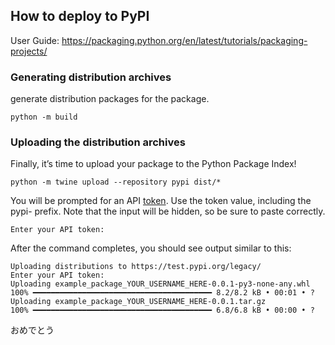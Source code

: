 ## How to deploy to PyPI

User Guide:
https://packaging.python.org/en/latest/tutorials/packaging-projects/

### Generating distribution archives

generate distribution packages for the package. 
```
python -m build
```

### Uploading the distribution archives

Finally, it’s time to upload your package to the Python Package Index!
```
python -m twine upload --repository pypi dist/*
```

You will be prompted for an API [token](https://pypi.org/manage/account/#api-tokens). Use the token value, including the pypi- prefix. Note that the input will be hidden, so be sure to paste correctly.
```
Enter your API token: 
```

After the command completes, you should see output similar to this:

```
Uploading distributions to https://test.pypi.org/legacy/
Enter your API token:
Uploading example_package_YOUR_USERNAME_HERE-0.0.1-py3-none-any.whl
100% ━━━━━━━━━━━━━━━━━━━━━━━━━━━━━━━━━━━━━━━━ 8.2/8.2 kB • 00:01 • ?
Uploading example_package_YOUR_USERNAME_HERE-0.0.1.tar.gz
100% ━━━━━━━━━━━━━━━━━━━━━━━━━━━━━━━━━━━━━━━━ 6.8/6.8 kB • 00:00 • ?
```

おめでとう